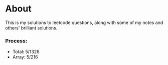 # About
This is my solutions to leetcode questions, along with some of my notes and others' brilliant solutions.

### Process:
* Total: 5/1326
* Array: 5/216
